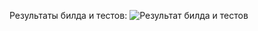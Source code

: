 Результаты билда и тестов: ![Результат билда и тестов](https://github.com/dluciv/_tmp_ga_check/actions/workflows/c_build_tests.yml/badge.svg)
